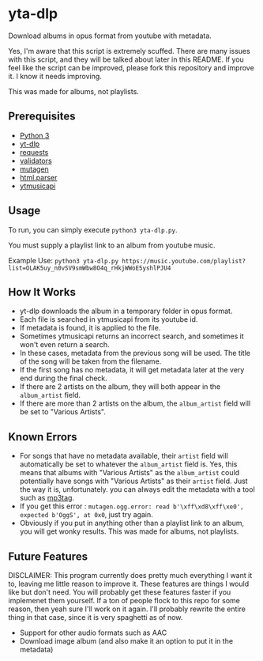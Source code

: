 # yta-dlp
Download albums in opus format from youtube with metadata.

Yes, I'm aware that this script is extremely scuffed. There are many issues with this script, and they will be talked about later in this README.
If you feel like the script can be improved, please fork this repository and improve it. I know it needs improving.

This was made for albums, not playlists.

## Prerequisites
* [Python 3](https://www.python.org/)
* [yt-dlp](https://github.com/yt-dlp/yt-dlp)
* [requests](https://pypi.org/project/requests/)
* [validators](https://pypi.org/project/validators/)
* [mutagen](https://pypi.org/project/mutagen/)
* [html.parser](https://docs.python.org/3/library/html.parser.html#module-html.parser)
* [ytmusicapi](https://ytmusicapi.readthedocs.io/en/stable/)

## Usage
To run, you can simply execute `python3 yta-dlp.py`.

You must supply a playlist link to an album from youtube music.

Example Use:
`python3 yta-dlp.py https://music.youtube.com/playlist?list=OLAK5uy_n0vSV9smWbw8O4q_rHkjWWoE5yshlPJU4`

## How It Works
* yt-dlp downloads the album in a temporary folder in opus format.
* Each file is searched in ytmusicapi from its youtube id.
* If metadata is found, it is applied to the file.
* Sometimes ytmusicapi returns an incorrect search, and sometimes it won't even return a search.
* In these cases, metadata from the previous song will be used. The title of the song will be taken from the filename.
* If the first song has no metadata, it will get metadata later at the very end during the final check.
* If there are 2 artists on the album, they will both appear in the `album_artist` field.
* If there are more than 2 artists on the album, the `album_artist` field will be set to "Various Artists".

## Known Errors
* For songs that have no metadata available, their `artist` field will automatically be set to whatever the `album_artist` field is. Yes, this means that albums with "Various Artists" as the `album_artist` could potentially have songs with "Various Artists" as their `artist` field. Just the way it is, unfortunately. you can always edit the metadata with a tool such as [mp3tag](https://www.mp3tag.de/en/).
* If you get this error : `mutagen.ogg.error: read b'\xff\xd8\xff\xe0', expected b'OggS', at 0x0`, just try again.
* Obviously if you put in anything other than a playlist link to an album, you will get wonky results. This was made for albums, not playlists.

## Future Features
DISCLAIMER: This program currently does pretty much everything I want it to, leaving me little reason to improve it. These features are things I would like but don't need. You will probably get these features faster if you implemenet them yourself. If a ton of people flock to this repo for some reason, then yeah sure I'll work on it again. I'll probably rewrite the entire thing in that case, since it is very spaghetti as of now.

* Support for other audio formats such as AAC
* Download image album (and also make it an option to put it in the metadata)
